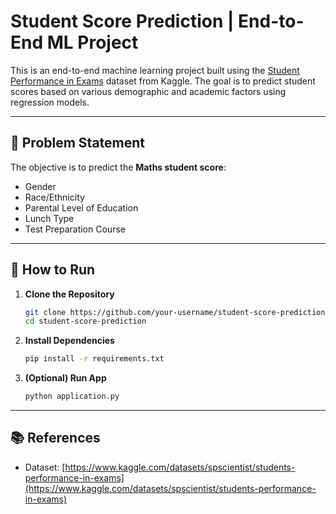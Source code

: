 #  Student Score Prediction | End-to-End ML Project

This is an end-to-end machine learning project built using the [Student Performance in Exams](https://www.kaggle.com/datasets/spscientist/students-performance-in-exams?datasetId=74977) dataset from Kaggle. The goal is to predict student scores based on various demographic and academic factors using regression models.

---

## 🎯 Problem Statement

The objective is to predict the **Maths student score**:

* Gender
* Race/Ethnicity
* Parental Level of Education
* Lunch Type
* Test Preparation Course

---
## 🚀 How to Run

1. **Clone the Repository**

   ```bash
   git clone https://github.com/your-username/student-score-prediction.git
   cd student-score-prediction
   ```

2. **Install Dependencies**

   ```bash
   pip install -r requirements.txt
   ```

3. **(Optional) Run App**

   ```bash
   python application.py
   ```

---

## 📚 References

* Dataset: [https://www.kaggle.com/datasets/spscientist/students-performance-in-exams](https://www.kaggle.com/datasets/spscientist/students-performance-in-exams)
